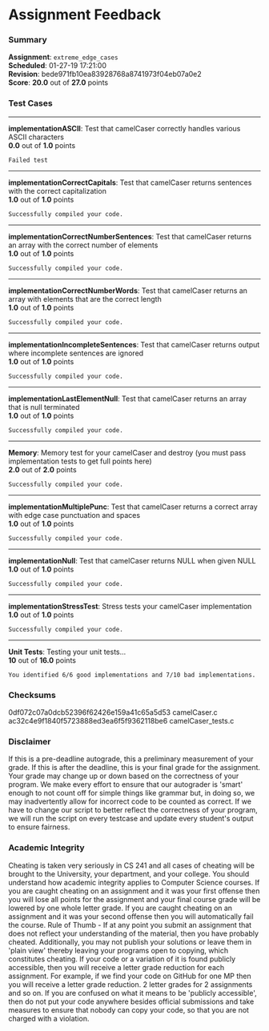 # Assignment Feedback

### Summary

**Assignment**: `extreme_edge_cases`  
**Scheduled**: 01-27-19 17:21:00  
**Revision**: bede971fb10ea83928768a8741973f04eb07a0e2  
**Score**: **20.0** out of **27.0** points

### Test Cases
---

**implementationASCII**: Test that camelCaser correctly handles various ASCII characters  
**0.0** out of **1.0** points
```
Failed test
```
---

**implementationCorrectCapitals**: Test that camelCaser returns sentences with the correct capitalization  
**1.0** out of **1.0** points
```
Successfully compiled your code.
```
---

**implementationCorrectNumberSentences**: Test that camelCaser returns an array with the correct number of elements  
**1.0** out of **1.0** points
```
Successfully compiled your code.
```
---

**implementationCorrectNumberWords**: Test that camelCaser returns an array with elements that are the correct length  
**1.0** out of **1.0** points
```
Successfully compiled your code.
```
---

**implementationIncompleteSentences**: Test that camelCaser returns output where incomplete sentences are ignored  
**1.0** out of **1.0** points
```
Successfully compiled your code.
```
---

**implementationLastElementNull**: Test that camelCaser returns an array that is null terminated  
**1.0** out of **1.0** points
```
Successfully compiled your code.
```
---

**Memory**: Memory test for your camelCaser and destroy (you must pass implementation tests to get full points here)  
**2.0** out of **2.0** points
```
Successfully compiled your code.
```
---

**implementationMultiplePunc**: Test that camelCaser returns a correct array with edge case punctuation and spaces  
**1.0** out of **1.0** points
```
Successfully compiled your code.
```
---

**implementationNull**: Test that camelCaser returns NULL when given NULL  
**1.0** out of **1.0** points
```
Successfully compiled your code.
```
---

**implementationStressTest**: Stress tests your camelCaser implementation  
**1.0** out of **1.0** points
```
Successfully compiled your code.
```
---

**Unit Tests**: Testing your unit tests...  
**10** out of **16.0** points
```
You identified 6/6 good implementations and 7/10 bad implementations.
```
### Checksums

0df072c07a0dcb52396f62426e159a41c65a5d53 camelCaser.c  
ac32c4e9f1840f5723888ed3ea6f5f9362118be6 camelCaser_tests.c


### Disclaimer
If this is a pre-deadline autograde, this a preliminary measurement of your grade.
If this is after the deadline, this is your final grade for the assignment.
Your grade may change up or down based on the correctness of your program.
We make every effort to ensure that our autograder is 'smart' enough to not count off
for simple things like grammar but, in doing so, we may inadvertently allow for
incorrect code to be counted as correct.
If we have to change our script to better reflect the correctness of your program,
we will run the script on every testcase and update every student's output to ensure fairness.



### Academic Integrity
Cheating is taken very seriously in CS 241 and all cases of cheating will be brought to the University, your department, and your college.
You should understand how academic integrity applies to Computer Science courses.
If you are caught cheating on an assignment and it was your first offense then you will lose all points for the assignment and your final course
grade will be lowered by one whole letter grade. If you are caught cheating on an assignment and it was your second offense then you will automatically fail the course.
Rule of Thumb - If at any point you submit an assignment that does not reflect your understanding of the material, then you have probably cheated.
Additionally, you may not publish your solutions or leave them in 'plain view' thereby leaving your programs open to copying, which constitutes cheating.
If your code or a variation of it is found publicly accessible, then you will receive a letter grade reduction for each assignment.
For example, if we find your code on GitHub for one MP then you will receive a letter grade reduction. 2 letter grades for 2 assignments and so on.
If you are confused on what it means to be 'publicly accessible', then do not put your code anywhere besides official submissions and take measures
to ensure that nobody can copy your code, so that you are not charged with a violation.


